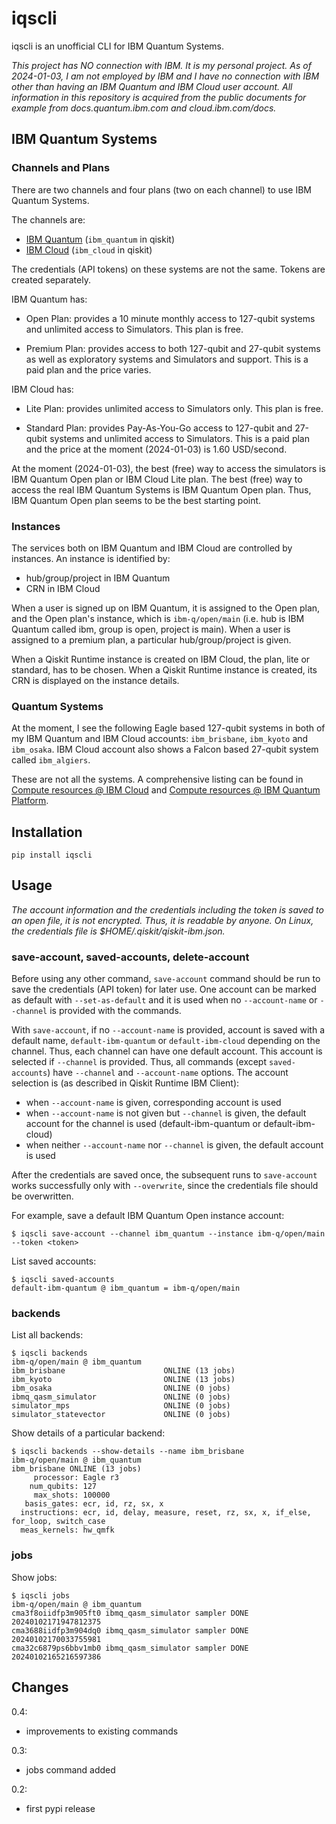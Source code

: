 # iqscli

iqscli is an unofficial CLI for IBM Quantum Systems.

*This project has NO connection with IBM. It is my personal project. As of 2024-01-03, I am not employed by IBM and I have no connection with IBM other than having an IBM Quantum and IBM Cloud user account. All information in this repository is acquired from the public documents for example from docs.quantum.ibm.com and cloud.ibm.com/docs.*

## IBM Quantum Systems

### Channels and Plans

There are two channels and four plans (two on each channel) to use IBM Quantum Systems. 

The channels are:

- [IBM Quantum](https://quantum.ibm.com) (`ibm_quantum` in qiskit)
- [IBM Cloud](https://cloud.ibm.com) (`ibm_cloud` in qiskit)

The credentials (API tokens) on these systems are not the same. Tokens are created separately. 

IBM Quantum has:

- Open Plan: provides a 10 minute monthly access to 127-qubit systems and unlimited access to Simulators. This plan is free.

- Premium Plan: provides access to both 127-qubit and 27-qubit systems as well as exploratory systems and Simulators and support. This is a paid plan and the price varies.

IBM Cloud has:

- Lite Plan: provides unlimited access to Simulators only. This plan is free.

- Standard Plan: provides Pay-As-You-Go access to 127-qubit and 27-qubit systems and unlimited access to Simulators. This is a paid plan and the price at the moment (2024-01-03) is 1.60 USD/second.

At the moment (2024-01-03), the best (free) way to access the simulators is IBM Quantum Open plan or IBM Cloud Lite plan. The best (free) way to access the real IBM Quantum Systems is IBM Quantum Open plan. Thus, IBM Quantum Open plan seems to be the best starting point.

### Instances

The services both on IBM Quantum and IBM Cloud are controlled by instances. An instance is identified by:

- hub/group/project in IBM Quantum
- CRN in IBM Cloud

When a user is signed up on IBM Quantum, it is assigned to the Open plan, and the Open plan's instance, which is `ibm-q/open/main` (i.e. hub is IBM Quantum called ibm, group is open, project is main). When a user is assigned to a premium plan, a particular hub/group/project is given.

When a Qiskit Runtime instance is created on IBM Cloud, the plan, lite or standard, has to be chosen. When a Qiskit Runtime instance is created, its CRN is displayed on the instance details.

### Quantum Systems

At the moment, I see the following Eagle based 127-qubit systems in both of my IBM Quantum and IBM Cloud accounts: `ibm_brisbane`, `ibm_kyoto` and `ibm_osaka`. IBM Cloud account also shows a Falcon based 27-qubit system called `ibm_algiers`. 

These are not all the systems. A comprehensive listing can be found in [Compute resources @ IBM Cloud](https://cloud.ibm.com/quantum/resources/systems) and [Compute resources @ IBM Quantum Platform](https://quantum.ibm.com/services/resources?tab=systems).

## Installation

```
pip install iqscli
```

## Usage

*The account information and the credentials including the token is saved to an open file, it is not encrypted. Thus, it is readable by anyone. On Linux, the credentials file is $HOME/.qiskit/qiskit-ibm.json.*

### save-account, saved-accounts, delete-account

Before using any other command, `save-account` command should be run to save the credentials (API token) for later use. One account can be marked as default with `--set-as-default` and it is used when no `--account-name` or `--channel` is provided with the commands.

With `save-account`, if no `--account-name` is provided, account is saved with a default name, `default-ibm-quantum` or `default-ibm-cloud` depending on the channel. Thus, each channel can have one default account. This account is selected if `--channel` is provided. Thus, all commands (except `saved-accounts`) have `--channel` and `--account-name` options. The account selection is (as described in Qiskit Runtime IBM Client):

- when `--account-name` is given, corresponding account is used
- when `--account-name` is not given but `--channel` is given, the default account for the channel is used (default-ibm-quantum or default-ibm-cloud)
- when neither `--account-name` nor `--channel` is given, the default account is used

After the credentials are saved once, the subsequent runs to `save-account` works successfully only with `--overwrite`, since the credentials file should be overwritten.

For example, save a default IBM Quantum Open instance account:

```
$ iqscli save-account --channel ibm_quantum --instance ibm-q/open/main --token <token>
```

List saved accounts:

```
$ iqscli saved-accounts
default-ibm-quantum @ ibm_quantum = ibm-q/open/main
```

### backends

List all backends:

```
$ iqscli backends
ibm-q/open/main @ ibm_quantum
ibm_brisbane                      ONLINE (13 jobs)
ibm_kyoto                         ONLINE (13 jobs)
ibm_osaka                         ONLINE (0 jobs)
ibmq_qasm_simulator               ONLINE (0 jobs)
simulator_mps                     ONLINE (0 jobs)
simulator_statevector             ONLINE (0 jobs)
```

Show details of a particular backend:

```
$ iqscli backends --show-details --name ibm_brisbane
ibm-q/open/main @ ibm_quantum
ibm_brisbane ONLINE (13 jobs)
     processor: Eagle r3
    num_qubits: 127
     max_shots: 100000
   basis_gates: ecr, id, rz, sx, x
  instructions: ecr, id, delay, measure, reset, rz, sx, x, if_else, for_loop, switch_case
  meas_kernels: hw_qmfk
```

### jobs

Show jobs:

```
$ iqscli jobs
ibm-q/open/main @ ibm_quantum
cma3f8oiidfp3m905ft0 ibmq_qasm_simulator sampler DONE 20240102171947812375
cma3688iidfp3m904dq0 ibmq_qasm_simulator sampler DONE 20240102170033755981
cma32c6879ps6bbv1mb0 ibmq_qasm_simulator sampler DONE 20240102165216597386
```

## Changes

0.4:
- improvements to existing commands

0.3:
- jobs command added

0.2:
- first pypi release
